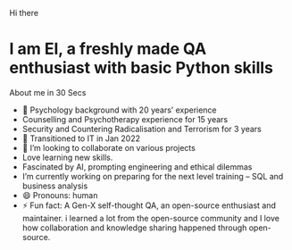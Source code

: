 Hi there


# I am  El, a freshly made QA enthusiast with basic Python skills

 About me in 30 Secs
- 🔭 Psychology background  with 20 years’ experience
- Counselling and Psychotherapy experience for 15 years
- Security and Countering Radicalisation and Terrorism for 3 years
- 🌱 Transitioned to IT in Jan 2022
- 👯 I’m looking to collaborate on various projects
- Love learning new skills. 
- Fascinated by AI, prompting engineering and ethical dilemmas 
- I’m currently working on preparing for the next level training – SQL and business analysis 
- 😄 Pronouns: human
- ⚡ Fun fact: A Gen-X self-thought QA,  an open-source enthusiast and maintainer. i learned a lot from the open-source community and I love how collaboration and knowledge sharing happened through open-source.
